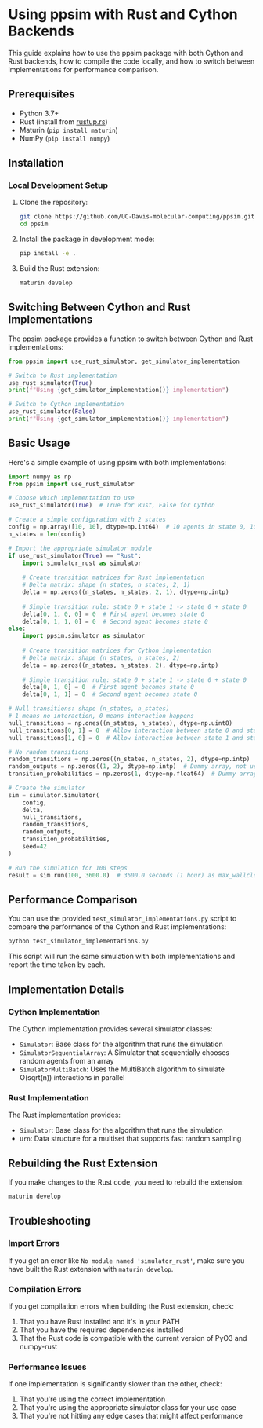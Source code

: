 # Using ppsim with Rust and Cython Backends

This guide explains how to use the ppsim package with both Cython and Rust backends, how to compile the code locally, and how to switch between implementations for performance comparison.

## Prerequisites

- Python 3.7+
- Rust (install from [rustup.rs](https://rustup.rs/))
- Maturin (`pip install maturin`)
- NumPy (`pip install numpy`)

## Installation

### Local Development Setup

1. Clone the repository:
   ```bash
   git clone https://github.com/UC-Davis-molecular-computing/ppsim.git
   cd ppsim
   ```

2. Install the package in development mode:
   ```bash
   pip install -e .
   ```

3. Build the Rust extension:
   ```bash
   maturin develop
   ```

## Switching Between Cython and Rust Implementations

The ppsim package provides a function to switch between Cython and Rust implementations:

```python
from ppsim import use_rust_simulator, get_simulator_implementation

# Switch to Rust implementation
use_rust_simulator(True)
print(f"Using {get_simulator_implementation()} implementation")

# Switch to Cython implementation
use_rust_simulator(False)
print(f"Using {get_simulator_implementation()} implementation")
```

## Basic Usage

Here's a simple example of using ppsim with both implementations:

```python
import numpy as np
from ppsim import use_rust_simulator

# Choose which implementation to use
use_rust_simulator(True)  # True for Rust, False for Cython

# Create a simple configuration with 2 states
config = np.array([10, 10], dtype=np.int64)  # 10 agents in state 0, 10 in state 1
n_states = len(config)

# Import the appropriate simulator module
if use_rust_simulator(True) == "Rust":
    import simulator_rust as simulator
    
    # Create transition matrices for Rust implementation
    # Delta matrix: shape (n_states, n_states, 2, 1)
    delta = np.zeros((n_states, n_states, 2, 1), dtype=np.intp)
    
    # Simple transition rule: state 0 + state 1 -> state 0 + state 0
    delta[0, 1, 0, 0] = 0  # First agent becomes state 0
    delta[0, 1, 1, 0] = 0  # Second agent becomes state 0
else:
    import ppsim.simulator as simulator
    
    # Create transition matrices for Cython implementation
    # Delta matrix: shape (n_states, n_states, 2)
    delta = np.zeros((n_states, n_states, 2), dtype=np.intp)
    
    # Simple transition rule: state 0 + state 1 -> state 0 + state 0
    delta[0, 1, 0] = 0  # First agent becomes state 0
    delta[0, 1, 1] = 0  # Second agent becomes state 0

# Null transitions: shape (n_states, n_states)
# 1 means no interaction, 0 means interaction happens
null_transitions = np.ones((n_states, n_states), dtype=np.uint8)
null_transitions[0, 1] = 0  # Allow interaction between state 0 and state 1
null_transitions[1, 0] = 0  # Allow interaction between state 1 and state 0

# No random transitions
random_transitions = np.zeros((n_states, n_states, 2), dtype=np.intp)
random_outputs = np.zeros((1, 2), dtype=np.intp)  # Dummy array, not used
transition_probabilities = np.zeros(1, dtype=np.float64)  # Dummy array, not used

# Create the simulator
sim = simulator.Simulator(
    config, 
    delta, 
    null_transitions, 
    random_transitions, 
    random_outputs, 
    transition_probabilities,
    seed=42
)

# Run the simulation for 100 steps
result = sim.run(100, 3600.0)  # 3600.0 seconds (1 hour) as max_wallclock_time
```

## Performance Comparison

You can use the provided `test_simulator_implementations.py` script to compare the performance of the Cython and Rust implementations:

```bash
python test_simulator_implementations.py
```

This script will run the same simulation with both implementations and report the time taken by each.

## Implementation Details

### Cython Implementation

The Cython implementation provides several simulator classes:
- `Simulator`: Base class for the algorithm that runs the simulation
- `SimulatorSequentialArray`: A Simulator that sequentially chooses random agents from an array
- `SimulatorMultiBatch`: Uses the MultiBatch algorithm to simulate O(sqrt(n)) interactions in parallel

### Rust Implementation

The Rust implementation provides:
- `Simulator`: Base class for the algorithm that runs the simulation
- `Urn`: Data structure for a multiset that supports fast random sampling

## Rebuilding the Rust Extension

If you make changes to the Rust code, you need to rebuild the extension:

```bash
maturin develop
```

## Troubleshooting

### Import Errors

If you get an error like `No module named 'simulator_rust'`, make sure you have built the Rust extension with `maturin develop`.

### Compilation Errors

If you get compilation errors when building the Rust extension, check:
1. That you have Rust installed and it's in your PATH
2. That you have the required dependencies installed
3. That the Rust code is compatible with the current version of PyO3 and numpy-rust

### Performance Issues

If one implementation is significantly slower than the other, check:
1. That you're using the correct implementation
2. That you're using the appropriate simulator class for your use case
3. That you're not hitting any edge cases that might affect performance
